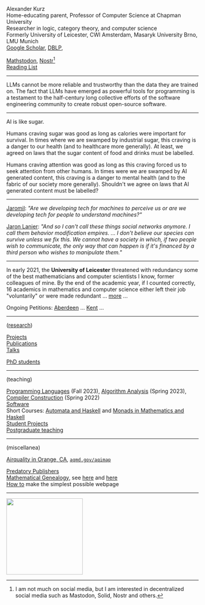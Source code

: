 <head>
<!-- Global site tag (gtag.js) - Google Analytics -->
<script async src="https://www.googletagmanager.com/gtag/js?id=G-0LL1EK05V8"></script>
<script>
  window.dataLayer = window.dataLayer || [];
  function gtag(){dataLayer.push(arguments);}
  gtag('js', new Date());

  gtag('config', 'G-0LL1EK05V8');
</script>
</head>

Alexander Kurz  
Home-educating parent, Professor of Computer Science at Chapman University  
Researcher in logic, category theory, and computer science    
Formerly University of Leicester, CWI Amsterdam, Masaryk University Brno, LMU Munich   
[Google Scholar](https://scholar.google.com/citations?user=hnsJeJMAAAAJ&hl=en), [DBLP](https://dblp.uni-trier.de/pers/hd/k/Kurz_0001:Alexander), 
<!-- [Mastodon UK](https://mastodonapp.uk/@alexhkurz),-->
[Mathstodon](https://mathstodon.xyz/@alexhkurz), [Nostr](npub1ywlf9ajgst7xju7hn7phxjjgf6c4nas9a4wgt3zj8ueh6tu0r59sh3jx96)[^socialmedia]  
[Reading List](notes/books.html)  


[^socialmedia]: I am not much on social media, but I am interested in decentralized social media such as Mastodon, Solid, Nostr and others.


<!---

"What is the most important thing you could be working on in the world right now, and if you are not working on that, why aren't you?" ([Aaron Swartz](https://en.wikipedia.org/wiki/Aaron_Swartz), [documentary](https://www.youtube.com/watch?v=9vz06QO3UkQ))

--->

---

LLMs cannot be more reliable and trustworthy than the data they are trained on. The fact that LLMs have emerged as powerful tools for programming is a testament to the half-century long collective efforts of the software engineering community to create robust open-source software.

---

AI is like sugar. 

Humans craving sugar was good as long as calories were important for survival. In times where we are swamped by industrial sugar, this craving is a danger to our health (and to healthcare more generally). At least, we agreed on laws that the sugar content of food and drinks must be labelled.

Humans craving attention was good as long as this craving forced us to seek attention from other humans. In times were we are swamped by AI generated content, this craving is a danger to mental health (and to the fabric of our society more generally). Shouldn't we agree on laws that AI generated content must be labelled?

---

[Jaromil](https://jaromil.dyne.org/): *"Are we developing tech for machines to perceive us or are we developing tech for people to understand machines?"*

[Jaron Lanier](https://en.wikipedia.org/wiki/Jaron_Lanier): *"And so I can't call these things social networks anymore. I call them behavior modification empires. ... I don't believe our species can survive unless we fix this. We cannot have a society in which, if two people wish to communicate, the only way that can happen is if it's financed by a third person who wishes to manipulate them."* 

<!--

<!-- [Arctic Sea Ice Volume/Thickness](https://zacklabe.com/arctic-sea-ice-volumethickness/) ... [CO₂ and Greenhouse Gas Emissions](https://ourworldindata.org/co2-and-other-greenhouse-gas-emissions) ...

--->

<!---

[Ukraine Pictures](https://twitter.com/EmilioMorenatti), 
[2](https://www.instagram.com/lynseyaddario/), 
[3](https://www.instagram.com/abdrodrigo/), 
Reuters [1](https://www.reuters.com/news/picture/in-pictures-inside-the-battle-for-ukrain-idUSRTS5UQLA), 
[2](https://www.reuters.com/news/picture/from-molotov-cocktails-to-anti-tank-barr-idUSRTS62SIY), 
[3](https://www.reuters.com/news/picture/ukraine-exodus-europes-fastest-growing-r-idUSRTS65QIX), 
[4](https://www.reuters.com/news/picture/inside-war-besieged-ukraine-idUSRTS6PVM4), 
[5](https://www.reuters.com/news/picture/faces-of-russias-invasion-of-ukraine-idUSRTS6PTQH),
[6](https://www.reuters.com/news/picture/in-pictures-russias-victory-in-mariupol-idUKRTS7DDTJ),
[7](https://www.reuters.com/news/picture/ukraines-civilians-caught-in-the-crossfi-idUSRTS7RJPE), 
[8](https://www.reuters.com/news/picture/russias-invasion-of-ukraine-from-above-idUSRTS7RFXQ),  <br>
<a href="resources/Guardian-Headlines-2022-05-02.png">Media Priorities</a>, a documentary on the [Anthropocene](https://www.kanopy.com/en/chapman/video/6016074) <!--, How to make [OpenCola](https://www.wikihow.com/Make-OpenCola) -->   

<!--
<span id="quoteDisplay" >
</span>
<script src="quote-generator.js"></script-->

<!---

"The scientific evidence is unequivocal: climate change is a threat to human well-being and the health of the planet. Any further delay in concerted global action will miss a brief and rapidly closing window to secure a liveable future." (2022 IPCC report on climate change)

-->

<!-- The primary problem created by Climate Change is not temperature rise, sea-level rise, or extreme weather. It’s starvation. Without mitigation, around a billion people will starve by the end of this century. Crop productivity is virtually zero when national average temperatures are below -2° or above 25°C and peaks around 15°C. Over the past 60 years, productivity has risen with agri-tech developments, but in the countries near the equator, it is now falling as average temperature increases outweigh further technology gains. In the second half of this century a large band of equatorial countries will neither be able to supply their food nor have the resources to purchase it. [Julian Allwood](https://www.uselessgroup.org/) -->

<!---

If we want to survive on this planet, we need to respect [planetary boundaries](https://en.wikipedia.org/wiki/Planetary_boundaries). Are our old ideas about economic growth still viable? What kind of growth[^growth] do we want? Growth (at least naively construed) is not sustainable because sustained growth is exponential growth. (Even a modest [2% per year](https://en.wikipedia.org/wiki/List_of_countries_by_GDP_(real)_per_capita_growth_rate) equals growth of 724% over 100 years and of 1,995,657% over 500 years.) While the [Limits to Growth](https://en.wikipedia.org/wiki/The_Limits_to_Growth) have been recognised for a long time, recent accounts are Dasgupta's Review on [The Economics of Biodiversity](https://assets.publishing.service.gov.uk/government/uploads/system/uploads/attachment_data/file/957291/Dasgupta_Review_-_Full_Report.pdf) and the IPBES Global Assessment Report on [Biodiversity and Ecosystem Services](https://ipbes.net/global-assessment).

[^growth]: For example, I believe that progress in software engineering allows us to argue that exponential growth of knowledge will be sustainable for a long time to come.

-->


---

In early 2021, the **University of Leicester** threatened with redundancy some of the best mathematicians and computer scientists I know, former colleagues of mine. By the end of the academic year, if I counted correctly, 16 academics in mathematics and computer science either left their job "voluntarily" or were made redundant ... [more](leicester.md) ... 

Ongoing Petitions: [Aberdeen](https://www.change.org/p/save-language-translation-interpreting-degrees-at-the-university-of-aberdeen) ...  [Kent](https://www.change.org/p/save-arts-humanities-and-social-sciences-subjects-at-the-university-of-kent) ...

---

<!--Both natural and programming languages are recursive. In German also words are recursive, for example, we can make words such [Rindfleischetikettierungsüberwachungsaufgabenübertragungsgesetz](https://en.wikipedia.org/wiki/Rinderkennzeichnungs-_und_Rindfleischetikettierungs%C3%BCberwachungsaufgaben%C3%BCbertragungsgesetz). There is no longest word in German, much as there is no longest sentence in English. Btw, there is an interesting debate about whether [Piraha](https://www.youtube.com/watch?v=5NyB4fIZHeU) is a language in which the length of sentences is also bounded (but the lengths of stories would still be unbounded). 

--->


<!--[En-ROADS climate policy simulations](https://en-roads.climateinteractive.org/scenario.html?p16=-0.03&p39=60&p41=1&p42=850&p43=2021&p44=40&p47=3&p49=10&p50=2&p53=3&p55=3&p59=-10&p65=75&g0=2&g1=62&v=2.7.36)

--->

([research](research.html))

[Projects](research-projects.md)  
[Publications](publications.html)    
[Talks](talks.html)  
<!--[Events](events.html)-->
<!--[Chapman University Engineering Seminars](engineering-seminars.html)-->
[PhD students](phd-students.html)   

---  

(teaching)

[Programming Languages](https://github.com/alexhkurz/programming-languages-2022/blob/main/README.md) (Fall 2023), [Algorithm Analysis](https://github.com/alexhkurz/algorithm-analysis-2023/blob/main/README.md) (Spring 2023), [Compiler Construction](https://github.com/alexhkurz/compiler-construction-2022/blob/main/README.md) (Spring 2022)  
[Software](software.md)  
Short Courses: [Automata and Haskell](https://hackmd.io/@alexhkurz/HylLKujCP) and [Monads in Mathematics and Haskell](https://hackmd.io/@alexhkurz/H1OxumxRP)   
[Student Projects](student-projects.html)  
[Postgraduate teaching](teaching-phd-courses.md)  

---
<!-- 
[Chapman and Friends Online Chess Tournaments](chess.md)

--->

<!--
Orange County on Fire:
- [Evacuation Map](https://www.arcgis.com/apps/SimpleViewer/index.html?appid=d336e00909d04a669aafc10d756aea75). 

- [How to build an Air Filter for $30](https://www.latimes.com/environment/story/2020-09-17/best-air-filters-sold-out-how-to-make-diy-purifier): We got box fans for $20 from Home Depot and MERV 13 filters are available there and cheaper elsewhere.
-->

<!--
Governor Newsome finally finds clear words (Sep 11). Since then we are having wildfires for the third time this season in Orange County. [Pictures](https://www.latimes.com/california/story/2020-12-03/photos-intense-brush-fire-in-orange-county-prompts-evacuations).

Otherwise, climate change is not really a topic in these elections. Why? There are many reasons: that [Merchants of Doubts](https://www.youtube.com/watch?v=j8ii9zGFDtc) are undermining the trust in science, that [Our democracy no longer represents the people](https://www.youtube.com/watch?v=PJy8vTu66tE), that the [fossil fuel industry](https://www.google.com/search?biw=1344&bih=660&sxsrf=ALeKk03JjdlENc4XmtLr2MczPAdwVnhCIA%3A1599930745983&ei=eQFdX_3GO8vK-gS1v524CQ&q=site%3Adesmogblog.com%3A+mapping+the+power+of+the+%22fossil+fuel%22+industry&oq=site%3Adesmogblog.com%3A+mapping+the+power+of+the+%22fossil+fuel%22+industry&gs_lcp=CgZwc3ktYWIQA1AAWABg5T9oAHAAeACAAUyIAZYBkgEBMpgBAKoBB2d3cy13aXrAAQE&sclient=psy-ab&ved=0ahUKEwi9552-juTrAhVLpZ4KHbVfB5c4FBDh1QMIDQ&uact=5) dominates politics, that the mainstream media are [biased towards climate change deniers](https://www.google.com/search?biw=1326&bih=916&sxsrf=ALeKk014Kg6rxa9TFTSTewTP110ooTEikQ%3A1599935895689&ei=lxVdX8jPKeit0PEPxMuauAE&q=site%3Adesmogblog.com%3A+%22mainstream%22+media+deny+climate+change&oq=site%3Adesmogblog.com%3A+%22mainstream%22+media+deny+climate+change&gs_lcp=CgZwc3ktYWIQA1AAWABgqTBoAHAAeACAAU-IAZkBkgEBMpgBAKoBB2d3cy13aXrAAQE&sclient=psy-ab&ved=0ahUKEwiI9-bVoeTrAhXoFjQIHcSlBhcQ4dUDCAw&uact=5), the [rise of corporate power](https://www.globalpolicy.org/component/content/article/221/47211.html). 

But, in fact, [keeping the fossil fuels in the ground](https://www.mcc-berlin.net/en/news/information/information-detail/article/why-there-is-no-energy-transition-in-many-countries.html) is not enough, what we really should debate is how to achieve a sustainable economy. There are many [new ideas](notes/sustainable-economy.html) ... but I don't hear people talking about it.

--->

<!--
 
The [carbon clock](https://www.mcc-berlin.net/en/research/co2-budget.html) below shows how much time we have left if we want to limit CO2 in the atmosphere to a value compatible with 1.5, respecticely 2.0, degree Celsius warming compared to pre-industrial levels.

<p>
<center>
<iframe src="https://www.mcc-berlin.net/fileadmin/data/clock/carbon_clock.htm?i=3267263" style="width:540px; height:310px;"></iframe>
</center>
</p>

See [climate change with your own eyes](notes/glaciers.html). The longer we wait, the higher the costs. Or is there no action because we have already given up? 

--->

(miscellanea)

<!--[Climate and Environment News](https://hackmd.io/@alexhkurz/By5ehZRgt)   
[US Drought Monitor](https://droughtmonitor.unl.edu/CurrentMap.aspx)-->
<!-- [Home-Education](home-education.md) -->
<!-- [Coronavirus Blog](notes/covid-19.html)-->
[Airquality in Orange, CA](https://air.plumelabs.com/air-quality-in-orange-aw-331970?utm_source=accuweather&utm_medium=current_aq_widget&utm_campaign=now_page#ae16), [`aqmd.gov/aqimap`](www.aqmd.gov/aqimap)
<!--[Language of the 21st Century](https://hackmd.io/@alexhkurz/Sya0jrLMY)-->
[Predatory Publishers](notes/WASET.html)  
[Mathematical Genealogy](mathematical-genealogy.png), see [here](https://www.genealogy.math.ndsu.nodak.edu/index.php) and <a href="https://www.davidalber.net/geneagrapher/">here</a>  
[How to](how-to-make-a-webpage.html) make the simplest possible webpage   
<!--[Podcasts](notes/podcasts.md) -->

---

<img src="https://awellfedworld.org/wp-content/uploads/biomass-on-earth-awfw-colors-2019.png" width="200">




